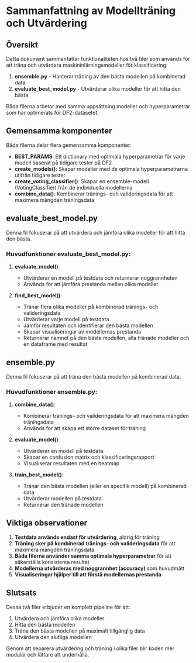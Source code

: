 # Sammanfattning av Modellträning och Utvärdering

## Översikt

Detta dokument sammanfattar funktionaliteten hos två filer som används för att träna och utvärdera maskininlärningsmodeller för klassificering:

1. **ensemble.py** - Hanterar träning av den bästa modellen på kombinerad data
2. **evaluate_best_model.py** - Utvärderar olika modeller för att hitta den bästa

Båda filerna arbetar med samma uppsättning modeller och hyperparametrar som har optimerats för DF2-datasetet.

## Gemensamma komponenter

Båda filerna delar flera gemensamma komponenter:

- **BEST_PARAMS**: Ett dictionary med optimala hyperparametrar för varje modell baserat på tidigare tester på DF2
- **create_models()**: Skapar modeller med de optimala hyperparametrarna utifrån tidigare tester
- **create_voting_classifier()**: Skapar en ensemble-modell (VotingClassifier) från de individuella modellerna
- **combine_data()**: Kombinerar tränings- och valideringsdata för att maximera mängden träningsdata

## evaluate_best_model.py

Denna fil fokuserar på att utvärdera och jämföra olika modeller för att hitta den bästa.

### Huvudfunktioner evaluate_best_model.py:

1. **evaluate_model()**: 
   - Utvärderar en modell på testdata och returnerar noggrannheten
   - Används för att jämföra prestanda mellan olika modeller

2. **find_best_model()**:
   - Tränar flera olika modeller på kombinerad tränings- och valideringsdata
   - Utvärderar varje modell på testdata
   - Jämför resultaten och identifierar den bästa modellen
   - Skapar visualiseringar av modellernas prestanda
   - Returnerar namnet på den bästa modellen, alla tränade modeller och en dataframe med resultat


## ensemble.py

Denna fil fokuserar på att träna den bästa modellen på kombinerad data.

### Huvudfunktioner ensemble.py:

1. **combine_data()**:
   - Kombinerar tränings- och valideringsdata för att maximera mängden träningsdata
   - Används för att skapa ett större dataset för träning

2. **evaluate_model()**:
   - Utvärderar en modell på testdata
   - Skapar en confusion matrix och klassificeringsrapport
   - Visualiserar resultaten med en heatmap

3. **train_best_model()**:
   - Tränar den bästa modellen (eller en specifik modell) på kombinerad data
   - Utvärderar modellen på testdata
   - Returnerar den tränade modellen


## Viktiga observationer

1. **Testdata används endast för utvärdering**, aldrig för träning
2. **Träning sker på kombinerad tränings- och valideringsdata** för att maximera mängden träningsdata
3. **Båda filerna använder samma optimala hyperparametrar** för att säkerställa konsistenta resultat
4. **Modellerna utvärderas med noggrannhet (accuracy)** som huvudmått
5. **Visualiseringar hjälper till att förstå modellernas prestanda**

## Slutsats

Dessa två filer erbjuder en komplett pipeline för att:
1. Utvärdera och jämföra olika modeller
2. Hitta den bästa modellen
3. Träna den bästa modellen på maximalt tillgänglig data
4. Utvärdera den slutliga modellen

Genom att separera utvärdering och träning i olika filer blir koden mer modulär och lättare att underhålla.
